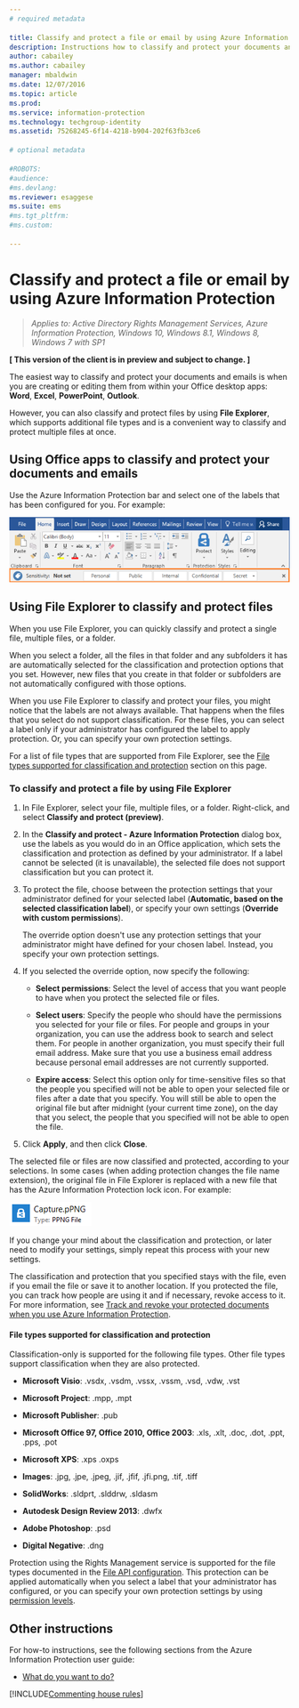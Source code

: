 ```yaml
---
# required metadata

title: Classify and protect a file or email by using Azure Information Protection | Azure Information Protection
description: Instructions how to classify and protect your documents and emails.
author: cabailey
ms.author: cabailey
manager: mbaldwin
ms.date: 12/07/2016
ms.topic: article
ms.prod:
ms.service: information-protection
ms.technology: techgroup-identity
ms.assetid: 75268245-6f14-4218-b904-202f63fb3ce6

# optional metadata

#ROBOTS:
#audience:
#ms.devlang:
ms.reviewer: esaggese
ms.suite: ems
#ms.tgt_pltfrm:
#ms.custom:

---
```


# Classify and protect a file or email by using Azure Information Protection

>*Applies to: Active Directory Rights Management Services, Azure Information Protection, Windows 10, Windows 8.1, Windows 8, Windows 7 with SP1*

**[ This version of the client is in preview and subject to change. ]**

The easiest way to classify and protect your documents and emails is when you are creating or editing them from within your Office desktop apps: **Word**, **Excel**, **PowerPoint**, **Outlook**. 

However, you can also classify and protect files by using **File Explorer**, which supports additional file types and is a convenient way to classify and protect multiple files at once.

## Using Office apps to classify and protect your documents and emails

Use the Azure Information Protection bar and select one of the labels that has been configured for you. For example:

![Azure Information Protection bar example](../media/info-protect-bar-not-set-callout.png)


## Using File Explorer to classify and protect files

When you use File Explorer, you can quickly classify and protect a single file, multiple files, or a folder. 

When you select a folder, all the files in that folder and any subfolders it has are automatically selected for the classification and protection options that you set. However, new files that you create in that folder or subfolders are not automatically configured with those options.

When you use File Explorer to classify and protect your files, you might notice that the labels are not always available. That happens when the files that you select do not support classification. For these files, you can select a label only if your administrator has configured the label to apply protection. Or, you can specify your own protection settings. 

For a list of file types that are supported from File Explorer, see the [File types supported for classification and protection](#file-types-supported-for-classification-and-protection) section on this page.


### To classify and protect a file by using File Explorer

1.  In File Explorer, select your file, multiple files, or a folder. Right-click, and select **Classify and protect (preview)**. 

2. In the **Classify and protect - Azure Information Protection** dialog box, use the labels as you would do in an Office application, which sets the classification and protection as defined by your administrator. If a label cannot be selected (it is unavailable), the selected file does not support classification but you can protect it.

3. To protect the file, choose between the protection settings that your administrator defined for your selected label (**Automatic, based on the selected classification label**), or specify your own settings (**Override with custom permissions**).
    
    The override option doesn't use any protection settings that your administrator might have defined for your chosen label. Instead, you specify your own protection settings. 

4. If you selected the override option, now specify the following:

    - **Select permissions**: Select the level of access that you want people to have when you protect the selected file or files.
    
    - **Select users**: Specify the people who should have the permissions you selected for your file or files. For people and groups in your organization, you can use the address book to search and select them. For people in another organization, you must specify their full email address. Make sure that you use a business email address because personal email addresses are not currently supported.
        
    - **Expire access**: Select this option only for time-sensitive files so that the people you specified will not be able to open your selected file or files after a date that you specify. You will still be able to open the original file but after midnight (your current time zone), on the day that you select, the people that you specified will not be able to open the file.

5. Click **Apply**, and then click **Close**.

The selected file or files are now classified and protected, according to your selections. In some cases (when adding protection changes the file name extension), the original file in File Explorer is replaced with a new file that has the Azure Information Protection lock icon. For example:

![Protected file with lock icon for Azure Information Protection](../media/Pfile.png)

If you change your mind about the classification and protection, or later need to modify your settings, simply repeat this process with your new settings.

The classification and protection that you specified stays with the file, even if you email the file or save it to another location. If you protected the file, you can track how people are using it and if necessary, revoke access to it. For more information, see [Track and revoke your protected documents when you use Azure Information Protection](client-track-revoke.md). 

#### File types supported for classification and protection

Classification-only is supported for the following file types. Other file types support classification when they are also protected.

- **Microsoft Visio**: .vsdx, .vsdm, .vssx, .vssm, .vsd, .vdw, .vst​

- **Microsoft Project**: .mpp, .mpt​

- **Microsoft Publisher**: .pub​

- **Microsoft Office 97, Office 2010, Office 2003**: .xls, .xlt, .doc, .dot, .ppt, .pps, .pot​

- **Microsoft XPS**: .xps .oxps​

- **Images**: .jpg, .jpe, .jpeg, .jif, .jfif, .jfi.png, .tif, .tiff​

- **SolidWorks**: .sldprt, .slddrw, .sldasm​

- **Autodesk Design Review 2013**: .dwfx​

- **Adobe Photoshop**: .psd​

- **Digital Negative**: .dng


Protection using the Rights Management service is supported for the file types documented in the [File API configuration](../develop/file-api-configuration.md). This protection can be applied automatically when you select a label that your administrator has configured, or you can specify your own protection settings by using [permission levels](../deploy-use/configure-usage-rights.md#rights-included-in-permissions-levels). 


## Other instructions
For how-to instructions, see the following sections from the Azure Information Protection user guide:

-   [What do you want to do?](client-user-guide.md#what-do-you-want-to-do)

[!INCLUDE[Commenting house rules](../includes/houserules.md)]

